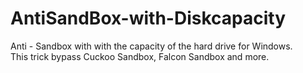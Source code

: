 # AntiSandBox-with-Diskcapacity
 Anti - Sandbox with with the capacity of the hard drive for Windows.  
 This trick bypass Cuckoo Sandbox, Falcon Sandbox and more.  
